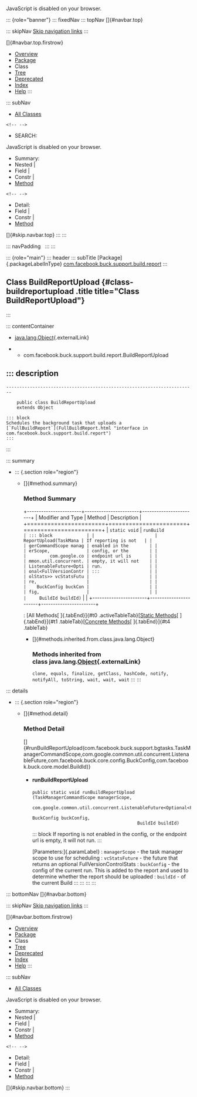<div>

JavaScript is disabled on your browser.

</div>

::: {role="banner"}
::: fixedNav
::: topNav
[]{#navbar.top}

::: skipNav
[Skip navigation links](#skip.navbar.top "Skip navigation links")
:::

[]{#navbar.top.firstrow}

-   [Overview](../../../../../../index.html)
-   [Package](package-summary.html)
-   Class
-   [Tree](package-tree.html)
-   [Deprecated](../../../../../../deprecated-list.html)
-   [Index](../../../../../../index-all.html)
-   [Help](../../../../../../help-doc.html)
:::

::: subNav
-   [All Classes](../../../../../../allclasses.html)

```{=html}
<!-- -->
```
-   SEARCH:

<div>

<div>

JavaScript is disabled on your browser.

</div>

</div>

<div>

-   Summary: 
-   Nested \| 
-   Field \| 
-   Constr \| 
-   [Method](#method.summary)

```{=html}
<!-- -->
```
-   Detail: 
-   Field \| 
-   Constr \| 
-   [Method](#method.detail)

</div>

[]{#skip.navbar.top}
:::
:::

::: navPadding
 
:::
:::

::: {role="main"}
::: header
::: subTitle
[Package]{.packageLabelInType} [com.facebook.buck.support.build.report](package-summary.html)
:::

## Class BuildReportUpload {#class-buildreportupload .title title="Class BuildReportUpload"}
:::

::: contentContainer
-   [java.lang.Object](http://docs.oracle.com/javase/7/docs/api/java/lang/Object.html?is-external=true "class or interface in java.lang"){.externalLink}

-   -   com.facebook.buck.support.build.report.BuildReportUpload

::: description
-   

    ------------------------------------------------------------------------

        public class BuildReportUpload
        extends Object

    ::: block
    Schedules the background task that uploads a
    [`FullBuildReport`](FullBuildReport.html "interface in com.facebook.buck.support.build.report")
    :::
:::

::: summary
-   ::: {.section role="region"}
    -   []{#method.summary}

        ### Method Summary

        +-----------------------+-----------------------+-----------------------+
        | Modifier and Type     | Method                | Description           |
        +=======================+=======================+=======================+
        | `static void`         | `runBuild             | ::: block             |
        |                       | ReportUpload​(TaskMana | If reporting is not   |
        |                       | gerCommandScope manag | enabled in the        |
        |                       | erScope,              | config, or the        |
        |                       |         com.google.co | endpoint url is       |
        |                       | mmon.util.concurrent. | empty, it will not    |
        |                       | ListenableFuture<Opti | run.                  |
        |                       | onal<FullVersionContr | :::                   |
        |                       | olStats>> vcStatsFutu |                       |
        |                       | re,                   |                       |
        |                       |    BuckConfig buckCon |                       |
        |                       | fig,                  |                       |
        |                       |     BuildId buildId)` |                       |
        +-----------------------+-----------------------+-----------------------+

        : [All Methods[ ]{.tabEnd}]{#t0 .activeTableTab}[[Static
        Methods](javascript:show(1);)[ ]{.tabEnd}]{#t1
        .tableTab}[[Concrete
        Methods](javascript:show(8);)[ ]{.tabEnd}]{#t4 .tableTab}

        -   []{#methods.inherited.from.class.java.lang.Object}

            ### Methods inherited from class java.lang.[Object](http://docs.oracle.com/javase/7/docs/api/java/lang/Object.html?is-external=true "class or interface in java.lang"){.externalLink}

            `clone, equals, finalize, getClass, hashCode, notify, notifyAll, toString, wait, wait, wait`
    :::
:::

::: details
-   ::: {.section role="region"}
    -   []{#method.detail}

        ### Method Detail

        []{#runBuildReportUpload(com.facebook.buck.support.bgtasks.TaskManagerCommandScope,com.google.common.util.concurrent.ListenableFuture,com.facebook.buck.core.config.BuckConfig,com.facebook.buck.core.model.BuildId)}

        -   #### runBuildReportUpload

            ``` methodSignature
            public static void runBuildReportUpload​(TaskManagerCommandScope managerScope,
                                                    com.google.common.util.concurrent.ListenableFuture<Optional<FullVersionControlStats>> vcStatsFuture,
                                                    BuckConfig buckConfig,
                                                    BuildId buildId)
            ```

            ::: block
            If reporting is not enabled in the config, or the endpoint
            url is empty, it will not run.
            :::

            [Parameters:]{.paramLabel}
            :   `managerScope` - the task manager scope to use for
                scheduling
            :   `vcStatsFuture` - the future that returns an optional
                FullVersionControlStats
            :   `buckConfig` - the config of the current run. This is
                added to the report and used to determine whether the
                report should be uploaded
            :   `buildId` - of the current Build
    :::
:::
:::
:::

::: bottomNav
[]{#navbar.bottom}

::: skipNav
[Skip navigation links](#skip.navbar.bottom "Skip navigation links")
:::

[]{#navbar.bottom.firstrow}

-   [Overview](../../../../../../index.html)
-   [Package](package-summary.html)
-   Class
-   [Tree](package-tree.html)
-   [Deprecated](../../../../../../deprecated-list.html)
-   [Index](../../../../../../index-all.html)
-   [Help](../../../../../../help-doc.html)
:::

::: subNav
-   [All Classes](../../../../../../allclasses.html)

<div>

<div>

JavaScript is disabled on your browser.

</div>

</div>

<div>

-   Summary: 
-   Nested \| 
-   Field \| 
-   Constr \| 
-   [Method](#method.summary)

```{=html}
<!-- -->
```
-   Detail: 
-   Field \| 
-   Constr \| 
-   [Method](#method.detail)

</div>

[]{#skip.navbar.bottom}
:::
